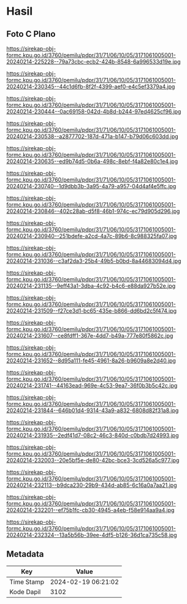 # Hasil

## Foto C Plano

https://sirekap-obj-formc.kpu.go.id/3760/pemilu/pdpr/31/71/06/10/05/3171061005001-20240214-225228--79a73cbc-ecb2-424b-8548-6a996533d19e.jpg

https://sirekap-obj-formc.kpu.go.id/3760/pemilu/pdpr/31/71/06/10/05/3171061005001-20240214-230345--44c1d6fb-8f2f-4399-aef0-e4c5ef3379a4.jpg

https://sirekap-obj-formc.kpu.go.id/3760/pemilu/pdpr/31/71/06/10/05/3171061005001-20240214-230444--0ac69158-042d-4b8d-b244-97ed4625cf96.jpg

https://sirekap-obj-formc.kpu.go.id/3760/pemilu/pdpr/31/71/06/10/05/3171061005001-20240214-230538--a2877702-187d-471a-b147-b79d06c603dd.jpg

https://sirekap-obj-formc.kpu.go.id/3760/pemilu/pdpr/31/71/06/10/05/3171061005001-20240214-230635--ed9b74d5-0b6a-498c-8ebf-f4a82e80c1e4.jpg

https://sirekap-obj-formc.kpu.go.id/3760/pemilu/pdpr/31/71/06/10/05/3171061005001-20240214-230740--1d9dbb3b-3a95-4a79-a957-04d4af4e5ffc.jpg

https://sirekap-obj-formc.kpu.go.id/3760/pemilu/pdpr/31/71/06/10/05/3171061005001-20240214-230846--402c28ab-d5f8-46b1-974c-ec79d905d296.jpg

https://sirekap-obj-formc.kpu.go.id/3760/pemilu/pdpr/31/71/06/10/05/3171061005001-20240214-230940--251bdefe-a2cd-4a7c-89b6-8c988325fa07.jpg

https://sirekap-obj-formc.kpu.go.id/3760/pemilu/pdpr/31/71/06/10/05/3171061005001-20240214-231036--c3af2da3-25b4-49b5-b0bd-8a44683094d4.jpg

https://sirekap-obj-formc.kpu.go.id/3760/pemilu/pdpr/31/71/06/10/05/3171061005001-20240214-231135--9eff43a1-3dba-4c92-b4c6-e88da927b52e.jpg

https://sirekap-obj-formc.kpu.go.id/3760/pemilu/pdpr/31/71/06/10/05/3171061005001-20240214-231509--f27ce3d1-bc65-435e-b866-dd6bd2c5f474.jpg

https://sirekap-obj-formc.kpu.go.id/3760/pemilu/pdpr/31/71/06/10/05/3171061005001-20240214-231607--ce8fdff1-367e-4dd7-b49a-777e80f5862c.jpg

https://sirekap-obj-formc.kpu.go.id/3760/pemilu/pdpr/31/71/06/10/05/3171061005001-20240214-231652--8d95a111-fe45-4961-8a26-b9609a8e2d40.jpg

https://sirekap-obj-formc.kpu.go.id/3760/pemilu/pdpr/31/71/06/10/05/3171061005001-20240214-231741--44163ead-969e-4c53-9ea7-36f0b3b5c42c.jpg

https://sirekap-obj-formc.kpu.go.id/3760/pemilu/pdpr/31/71/06/10/05/3171061005001-20240214-231844--646b01d4-9314-43a9-a832-6808d82f31a8.jpg

https://sirekap-obj-formc.kpu.go.id/3760/pemilu/pdpr/31/71/06/10/05/3171061005001-20240214-231935--2edf41d7-08c2-46c3-840d-c0bdb7d24993.jpg

https://sirekap-obj-formc.kpu.go.id/3760/pemilu/pdpr/31/71/06/10/05/3171061005001-20240214-232003--20e5bf5e-de80-42bc-bce3-3cd526a5c977.jpg

https://sirekap-obj-formc.kpu.go.id/3760/pemilu/pdpr/31/71/06/10/05/3171061005001-20240214-232113--b9dca230-29b9-434d-ab85-6c16a0a7aa21.jpg

https://sirekap-obj-formc.kpu.go.id/3760/pemilu/pdpr/31/71/06/10/05/3171061005001-20240214-232201--ef75b1fc-cb30-4945-a4eb-f58e914aa9a4.jpg

https://sirekap-obj-formc.kpu.go.id/3760/pemilu/pdpr/31/71/06/10/05/3171061005001-20240214-232324--13a5b56b-39ee-4df5-b126-36d1ca735c58.jpg


## Metadata

| Key        | Value               |
| ---------- | ------------------- |
| Time Stamp | 2024-02-19 06:21:02 |
| Kode Dapil | 3102                |



